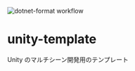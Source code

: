 ![dotnet-format workflow](https://github.com/github/docs/actions/workflows/dotnet.yml/badge.svg)
# unity-template

Unity のマルチシーン開発用のテンプレート
